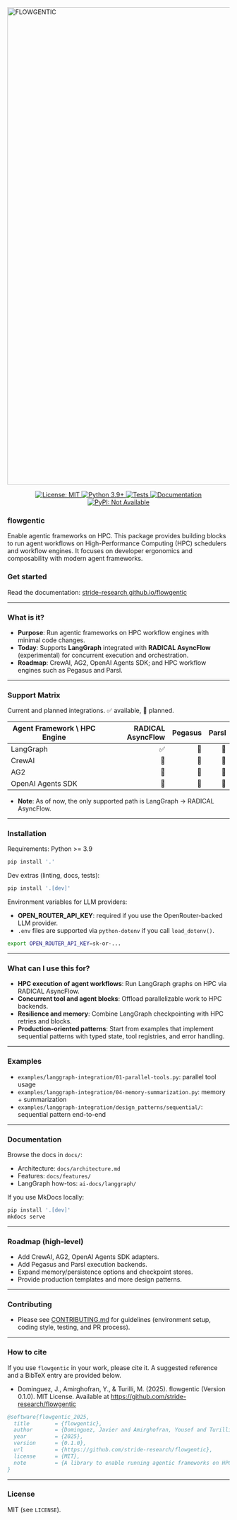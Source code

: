 
<img width="1920" height="1080" alt="FLOWGENTIC" src="https://github.com/user-attachments/assets/9fc877a6-1c61-4b7e-bd14-00f4befd9e27" />

<p align="center">
  <a href="https://opensource.org/licenses/MIT">
    <img src="https://img.shields.io/badge/License-MIT-green.svg" alt="License: MIT">
  </a>
  <a href="https://www.python.org/downloads/">
    <img src="https://img.shields.io/badge/python-3.9+-blue.svg" alt="Python 3.9+">
  </a>
  <a href="https://github.com/radical-cybertools/radical.asyncflow/actions/workflows/tests.yml">
    <img src="https://github.com/radical-cybertools/radical.asyncflow/actions/workflows/tests.yml/badge.svg?branch=main" alt="Tests">
  </a>
  <a href="https://github.com/radical-cybertools/radical.asyncflow/actions/workflows/docs.yml">
    <img src="https://github.com/radical-cybertools/radical.asyncflow/actions/workflows/docs.yml/badge.svg" alt="Documentation">
  </a>
  <a href="https://pypi.org/project/flowgentic/">
    <img src="https://img.shields.io/badge/PyPI-not%20available-red.svg" alt="PyPI: Not Available">
  </a>
</p>


### flowgentic

Enable agentic frameworks on HPC. This package provides building blocks to run agent workflows on High-Performance Computing (HPC) schedulers and workflow engines. It focuses on developer ergonomics and composability with modern agent frameworks.

### Get started

Read the documentation: [stride-research.github.io/flowgentic](https://stride-research.github.io/flowgentic/)

---

### What is it?

- **Purpose**: Run agentic frameworks on HPC workflow engines with minimal code changes.
- **Today**: Supports **LangGraph** integrated with **RADICAL AsyncFlow** (experimental) for concurrent execution and orchestration.
- **Roadmap**: CrewAI, AG2, OpenAI Agents SDK; and HPC workflow engines such as Pegasus and Parsl.

---

### Support Matrix

Current and planned integrations. ✅ available, 🚧 planned.

| Agent Framework \ HPC Engine | RADICAL AsyncFlow | Pegasus | Parsl |
|---|---:|---:|---:|
| LangGraph | ✅ | 🚧 | 🚧 |
| CrewAI | 🚧 | 🚧 | 🚧 |
| AG2 | 🚧 | 🚧 | 🚧 |
| OpenAI Agents SDK | 🚧 | 🚧 | 🚧 |

- **Note**: As of now, the only supported path is LangGraph → RADICAL AsyncFlow.

---

### Installation

Requirements: Python >= 3.9

```bash
pip install '.'
```

Dev extras (linting, docs, tests):

```bash
pip install '.[dev]'
```

Environment variables for LLM providers:

- **OPEN_ROUTER_API_KEY**: required if you use the OpenRouter-backed LLM provider.
- `.env` files are supported via `python-dotenv` if you call `load_dotenv()`.

```bash
export OPEN_ROUTER_API_KEY=sk-or-...
```

---

### What can I use this for?

- **HPC execution of agent workflows**: Run LangGraph graphs on HPC via RADICAL AsyncFlow.
- **Concurrent tool and agent blocks**: Offload parallelizable work to HPC backends.
- **Resilience and memory**: Combine LangGraph checkpointing with HPC retries and blocks.
- **Production-oriented patterns**: Start from examples that implement sequential patterns with typed state, tool registries, and error handling.


---

### Examples

- `examples/langgraph-integration/01-parallel-tools.py`: parallel tool usage
- `examples/langgraph-integration/04-memory-summarization.py`: memory + summarization
- `examples/langgraph-integration/design_patterns/sequential/`: sequential pattern end-to-end

---

### Documentation

Browse the docs in `docs/`:

- Architecture: `docs/architecture.md`
- Features: `docs/features/`
- LangGraph how-tos: `ai-docs/langgraph/`

If you use MkDocs locally:

```bash
pip install '.[dev]'
mkdocs serve
```

---

### Roadmap (high-level)

- Add CrewAI, AG2, OpenAI Agents SDK adapters.
- Add Pegasus and Parsl execution backends.
- Expand memory/persistence options and checkpoint stores.
- Provide production templates and more design patterns.

---

### Contributing

- Please see [CONTRIBUTING.md](CONTRIBUTING.md) for guidelines (environment setup, coding style, testing, and PR process).


---

### How to cite

If you use `flowgentic` in your work, please cite it. A suggested reference and a BibTeX entry are provided below.

- Dominguez, J., Amirghofran, Y., & Turilli, M. (2025). flowgentic (Version 0.1.0). MIT License. Available at https://github.com/stride-research/flowgentic

```bibtex
@software{flowgentic_2025,
  title        = {flowgentic},
  author       = {Dominguez, Javier and Amirghofran, Yousef and Turilli, Matteo},
  year         = {2025},
  version      = {0.1.0},
  url          = {https://github.com/stride-research/flowgentic},
  license      = {MIT},
  note         = {A library to enable running agentic frameworks on HPC environments.}
}
```

---

### License

MIT (see `LICENSE`).


